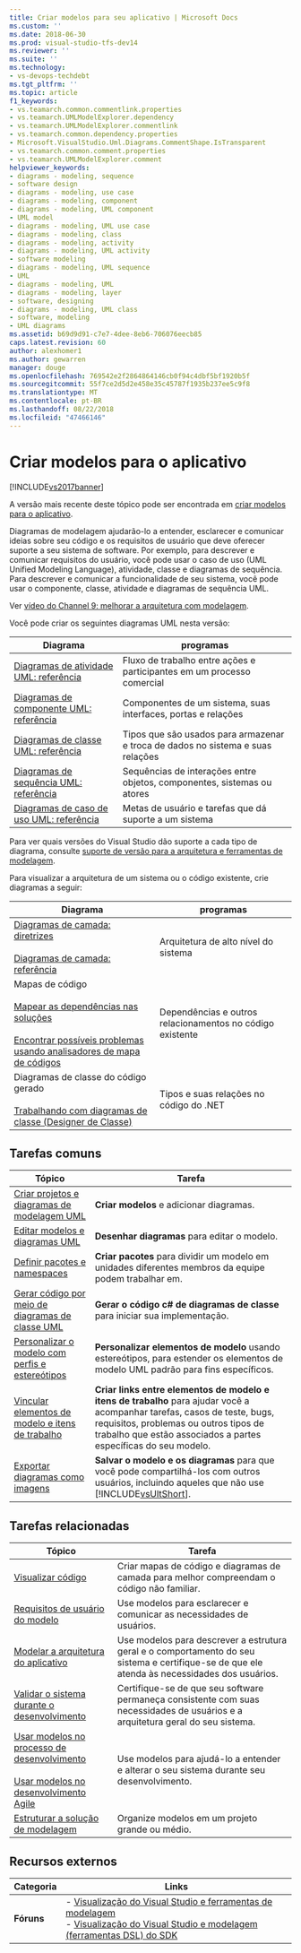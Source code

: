 ```yaml
---
title: Criar modelos para seu aplicativo | Microsoft Docs
ms.custom: ''
ms.date: 2018-06-30
ms.prod: visual-studio-tfs-dev14
ms.reviewer: ''
ms.suite: ''
ms.technology:
- vs-devops-techdebt
ms.tgt_pltfrm: ''
ms.topic: article
f1_keywords:
- vs.teamarch.common.commentlink.properties
- vs.teamarch.UMLModelExplorer.dependency
- vs.teamarch.UMLModelExplorer.commentlink
- vs.teamarch.common.dependency.properties
- Microsoft.VisualStudio.Uml.Diagrams.CommentShape.IsTransparent
- vs.teamarch.common.comment.properties
- vs.teamarch.UMLModelExplorer.comment
helpviewer_keywords:
- diagrams - modeling, sequence
- software design
- diagrams - modeling, use case
- diagrams - modeling, component
- diagrams - modeling, UML component
- UML model
- diagrams - modeling, UML use case
- diagrams - modeling, class
- diagrams - modeling, activity
- diagrams - modeling, UML activity
- software modeling
- diagrams - modeling, UML sequence
- UML
- diagrams - modeling, UML
- diagrams - modeling, layer
- software, designing
- diagrams - modeling, UML class
- software, modeling
- UML diagrams
ms.assetid: b69d9d91-c7e7-4dee-8eb6-706076eecb85
caps.latest.revision: 60
author: alexhomer1
ms.author: gewarren
manager: douge
ms.openlocfilehash: 769542e2f2864864146cb0f94c4dbf5bf1920b5f
ms.sourcegitcommit: 55f7ce2d5d2e458e35c45787f1935b237ee5c9f8
ms.translationtype: MT
ms.contentlocale: pt-BR
ms.lasthandoff: 08/22/2018
ms.locfileid: "47466146"
---
```

# <a name="create-models-for-your-app"></a>Criar modelos para o aplicativo
[!INCLUDE[vs2017banner](../includes/vs2017banner.md)]

A versão mais recente deste tópico pode ser encontrada em [criar modelos para o aplicativo](https://docs.microsoft.com/visualstudio/modeling/create-models-for-your-app).  
  
Diagramas de modelagem ajudarão-lo a entender, esclarecer e comunicar ideias sobre seu código e os requisitos de usuário que deve oferecer suporte a seu sistema de software. Por exemplo, para descrever e comunicar requisitos do usuário, você pode usar o caso de uso (UML Unified Modeling Language), atividade, classe e diagramas de sequência. Para descrever e comunicar a funcionalidade de seu sistema, você pode usar o componente, classe, atividade e diagramas de sequência UML.  
  
 Ver [vídeo do Channel 9: melhorar a arquitetura com modelagem](http://go.microsoft.com/fwlink/?LinkID=252078).  
  
 Você pode criar os seguintes diagramas UML nesta versão:  
  
|**Diagrama**|**programas**|  
|-----------------|---------------|  
|[Diagramas de atividade UML: referência](../modeling/uml-activity-diagrams-reference.md)|Fluxo de trabalho entre ações e participantes em um processo comercial|  
|[Diagramas de componente UML: referência](../modeling/uml-component-diagrams-reference.md)|Componentes de um sistema, suas interfaces, portas e relações|  
|[Diagramas de classe UML: referência](../modeling/uml-class-diagrams-reference.md)|Tipos que são usados para armazenar e troca de dados no sistema e suas relações|  
|[Diagramas de sequência UML: referência](../modeling/uml-sequence-diagrams-reference.md)|Sequências de interações entre objetos, componentes, sistemas ou atores|  
|[Diagramas de caso de uso UML: referência](../modeling/uml-use-case-diagrams-reference.md)|Metas de usuário e tarefas que dá suporte a um sistema|  
  
 Para ver quais versões do Visual Studio dão suporte a cada tipo de diagrama, consulte [suporte de versão para a arquitetura e ferramentas de modelagem](../modeling/what-s-new-for-design-in-visual-studio.md#VersionSupport).  
  
 Para visualizar a arquitetura de um sistema ou o código existente, crie diagramas a seguir:  
  
|**Diagrama**|**programas**|  
|-----------------|---------------|  
|[Diagramas de camada: diretrizes](../modeling/layer-diagrams-guidelines.md)<br /><br /> [Diagramas de camada: referência](../modeling/layer-diagrams-reference.md)|Arquitetura de alto nível do sistema|  
|Mapas de código<br /><br /> [Mapear as dependências nas soluções](../modeling/map-dependencies-across-your-solutions.md)<br /><br /> [Encontrar possíveis problemas usando analisadores de mapa de códigos](../modeling/find-potential-problems-using-code-map-analyzers.md)|Dependências e outros relacionamentos no código existente|  
|Diagramas de classe do código gerado<br /><br /> [Trabalhando com diagramas de classe (Designer de Classe)](../ide/working-with-class-diagrams-class-designer.md)|Tipos e suas relações no código do .NET|  
  
## <a name="common-tasks"></a>Tarefas comuns  
  
|**Tópico**|**Tarefa**|  
|---------------|--------------|  
|[Criar projetos e diagramas de modelagem UML](../modeling/create-uml-modeling-projects-and-diagrams.md)|**Criar modelos** e adicionar diagramas.|  
|[Editar modelos e diagramas UML](../modeling/edit-uml-models-and-diagrams.md)|**Desenhar diagramas** para editar o modelo.|  
|[Definir pacotes e namespaces](../modeling/define-packages-and-namespaces.md)|**Criar pacotes** para dividir um modelo em unidades diferentes membros da equipe podem trabalhar em.|  
|[Gerar código por meio de diagramas de classe UML](../modeling/generate-code-from-uml-class-diagrams.md)|**Gerar o código c# de diagramas de classe** para iniciar sua implementação.|  
|[Personalizar o modelo com perfis e estereótipos](../modeling/customize-your-model-with-profiles-and-stereotypes.md)|**Personalizar elementos de modelo** usando estereótipos, para estender os elementos de modelo UML padrão para fins específicos.|  
|[Vincular elementos de modelo e itens de trabalho](../modeling/link-model-elements-and-work-items.md)|**Criar links entre elementos de modelo e itens de trabalho** para ajudar você a acompanhar tarefas, casos de teste, bugs, requisitos, problemas ou outros tipos de trabalho que estão associados a partes específicas do seu modelo.|  
|[Exportar diagramas como imagens](../modeling/export-diagrams-as-images.md)|**Salvar o modelo e os diagramas** para que você pode compartilhá-los com outros usuários, incluindo aqueles que não use [!INCLUDE[vsUltShort](../includes/vsultshort-md.md)].|  
  
## <a name="related-tasks"></a>Tarefas relacionadas  
  
|**Tópico**|**Tarefa**|  
|---------------|--------------|  
|[Visualizar código](../modeling/visualize-code.md)|Criar mapas de código e diagramas de camada para melhor compreendam o código não familiar.|  
|[Requisitos de usuário do modelo](../modeling/model-user-requirements.md)|Use modelos para esclarecer e comunicar as necessidades de usuários.|  
|[Modelar a arquitetura do aplicativo](../modeling/model-your-app-s-architecture.md)|Use modelos para descrever a estrutura geral e o comportamento do seu sistema e certifique-se de que ele atenda às necessidades dos usuários.|  
|[Validar o sistema durante o desenvolvimento](../modeling/validate-your-system-during-development.md)|Certifique-se de que seu software permaneça consistente com suas necessidades de usuários e a arquitetura geral do seu sistema.|  
|[Usar modelos no processo de desenvolvimento](../modeling/use-models-in-your-development-process.md)<br /><br /> [Usar modelos no desenvolvimento Agile](http://msdn.microsoft.com/en-us/592ac27c-3d3e-454a-9c38-b76658ed137f)|Use modelos para ajudá-lo a entender e alterar o seu sistema durante seu desenvolvimento.|  
|[Estruturar a solução de modelagem](../modeling/structure-your-modeling-solution.md)|Organize modelos em um projeto grande ou médio.|  
  
## <a name="external-resources"></a>Recursos externos  
  
|**Categoria**|**Links**|  
|------------------|---------------|  
|**Fóruns**|-   [Visualização do Visual Studio e ferramentas de modelagem](http://go.microsoft.com/fwlink/?LinkId=184720)<br />-   [Visualização do Visual Studio e modelagem (ferramentas DSL) do SDK](http://go.microsoft.com/fwlink/?LinkId=184721)|



